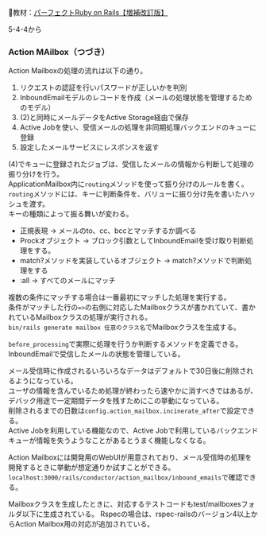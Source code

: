 
:open_book:教材：[パーフェクトRuby on Rails【増補改訂版】](https://gihyo.jp/book/2020/978-4-297-11462-6)

5-4-4から

### Action MAilbox（つづき）  
Action Mailboxの処理の流れは以下の通り。
  1. リクエストの認証を行いパスワードが正しいかを判別
  2. InboundEmailモデルのレコードを作成（メールの処理状態を管理するためのモデル）
  3. (2)と同時にメールデータをActive Storage経由で保存
  4. Active Jobを使い、受信メールの処理を非同期処理バックエンドのキューに登録
  5. 設定したメールサービスにレスポンスを返す

(4)でキューに登録されたジョブは、受信したメールの情報から判断して処理の振り分けを行う。  
ApplicationMailbox内に`routing`メソッドを使って振り分けのルールを書く。  
`routing`メソッドには、キーに判断条件を、バリューに振り分け先を書いたハッシュを渡す。  
キーの種類によって振る舞いが変わる。
- 正規表現 → メールのto、cc、bccとマッチするか調べる
- Prockオブジェクト → ブロック引数としてInboundEmailを受け取り判断処理をする。
- match?メソッドを実装しているオブジェクト → match?メソッドで判断処理をする
- :all → すべてのメールにマッチ

複数の条件にマッチする場合は一番最初にマッチした処理を実行する。  
条件がマッチした行の`=>`の右側に対応したMailboxクラスが書かれていて、書かれているMailboxクラスの処理が実行される。  
`bin/rails generate mailbox 任意のクラス名`でMailboxクラスを生成する。  

`before_processing`で実際に処理を行うか判断するメソッドを定義できる。  
InboundEmailで受信したメールの状態を管理している。  

メール受信時に作成されるいろいろなデータはデフォルトで30日後に削除されるようになっている。  
ユーザの情報を含んでいるため処理が終わったら速やかに消すべきではあるが、デバック用途で一定期間データを残すためにこの挙動になっている。  
削除されるまでの日数は`config.action_mailbox.incinerate_after`で設定できる。  
Active Jobを利用している機能なので、Active Jobで利用しているバックエンドキューが情報を失うようなことがあるとうまく機能しなくなる。  

Action Mailboxには開発用のWebUIが用意されており、メール受信時の処理を開発するときに挙動が想定通りか試すことができる。  
`localhost:3000/rails/conductor/action_mailbox/inbound_emails`で確認できる。  

Mailboxクラスを生成したときに、対応するテストコードもtest/mailboxesフォルダ以下に生成されている。
Rspecの場合は、rspec-railsのバージョン4以上からAction Mailbox用の対応が追加されている。
